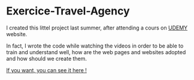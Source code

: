 # Exercice-Travel-Agency

I created this littel project last summer, after attending a cours on [UDEMY](https://www.udemy.com/) website.

In fact, I wrote the code while watching the videos in order to be able to train and understand well, how are the web pages and websites adopted and how should we create them.

[If you want, you can see it here !](https://zena-alsibaai.github.io/Exercice-Travel-Agency/)